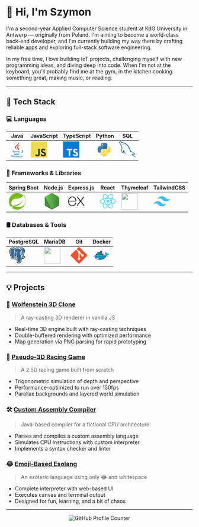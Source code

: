 # 👋 Hi, I'm Szymon

I'm a second-year Applied Computer Science student at KdG University in Antwerp — originally from Poland. I'm aiming to become a world-class back-end developer, and I'm currently building my way there by crafting reliable apps and exploring full-stack software engineering.

In my free time, I love building IoT projects, challenging myself with new programming ideas, and diving deep into code. When I'm not at the keyboard, you'll probably find me at the gym, in the kitchen cooking something great, making music, or reading.

---

## 🚀 Tech Stack

### 💻 Languages
| Java | JavaScript | TypeScript | Python | SQL |
|------|------------|------------|--------|-----|
| <img src="https://github.com/devicons/devicon/blob/master/icons/java/java-original.svg" width="45" height="45"/> | <img src="https://github.com/devicons/devicon/blob/master/icons/javascript/javascript-original.svg" width="45" height="45"/> | <img src="https://github.com/devicons/devicon/blob/master/icons/typescript/typescript-original.svg" width="45" height="45"/> | <img src="https://github.com/devicons/devicon/blob/master/icons/python/python-original.svg" width="45" height="45"/> | <img src="https://github.com/devicons/devicon/blob/master/icons/mysql/mysql-original.svg" width="45" height="45"/> | 

### 🧠 Frameworks & Libraries
| Spring Boot | Node.js | Express.js | React | Thymeleaf | TailwindCSS |
|-------------|---------|------------|--------|------------|--------------|
| <img src="https://github.com/devicons/devicon/blob/master/icons/spring/spring-original.svg" width="45" height="45"/> | <img src="https://github.com/devicons/devicon/blob/master/icons/nodejs/nodejs-original.svg" width="45" height="45"/> | <img src="https://github.com/devicons/devicon/blob/master/icons/express/express-original.svg" width="45" height="45"/> | <img src="https://github.com/devicons/devicon/blob/master/icons/react/react-original.svg" width="45" height="45"/> | <img src="https://cdn.jsdelivr.net/gh/devicons/devicon/icons/html5/html5-original.svg" width="45" height="45"/> | <img src="https://github.com/devicons/devicon/blob/master/icons/tailwindcss/tailwindcss-original.svg" width="45" height="45"/> |

### 🛢️ Databases & Tools
| PostgreSQL | MariaDB | Git | Docker |
|------------|---------|-----|--------|
| <img src="https://github.com/devicons/devicon/blob/master/icons/postgresql/postgresql-original.svg" width="45" height="45"/> | <img src="https://cdn.jsdelivr.net/gh/devicons/devicon/icons/mysql/mysql-original.svg" width="45" height="45"/> | <img src="https://github.com/devicons/devicon/blob/master/icons/git/git-original.svg" width="45" height="45"/> | <img src="https://github.com/devicons/devicon/blob/master/icons/docker/docker-original.svg" width="45" height="45"/> |

---

## 💡 Projects

### 🎯 [Wolfenstein 3D Clone](https://github.com/Vlakoosh/js-wolfenstein3d-clone)
> A ray-casting 3D renderer in vanilla JS  
- Real-time 3D engine built with ray-casting techniques  
- Double-buffered rendering with optimized performance  
- Map generation via PNG parsing for rapid prototyping

### 🏁 [Pseudo-3D Racing Game](https://github.com/Vlakoosh/js-pseudo-3d-racing-game)  
> A 2.5D racing game built from scratch  
- Trigonometric simulation of depth and perspective  
- Performance-optimized to run over 150fps  
- Parallax backgrounds and layered world simulation

### 🛠️ [Custom Assembly Compiler](https://github.com/Vlakoosh/moncky-2-java-interpreter)  
> Java-based compiler for a fictional CPU architecture  
- Parses and compiles a custom assembly language  
- Simulates CPU instructions with custom interpreter  
- Implements a syntax checker and linter

### 😂 [Emoji-Based Esolang](https://github.com/Vlakoosh/x16joy)  
> An esoteric language using only 😂 and whitespace  
- Complete interpreter with web-based UI  
- Executes canvas and terminal output  
- Designed for fun, learning, and a bit of chaos

---

<p align="center">
  <img src="https://profile-counter.glitch.me/{vlakoosh}/count.svg" alt="GitHub Profile Counter"/>
</p>
